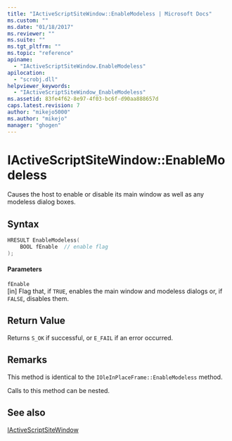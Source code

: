 ```yaml
---
title: "IActiveScriptSiteWindow::EnableModeless | Microsoft Docs"
ms.custom: ""
ms.date: "01/18/2017"
ms.reviewer: ""
ms.suite: ""
ms.tgt_pltfrm: ""
ms.topic: "reference"
apiname: 
  - "IActiveScriptSiteWindow.EnableModeless"
apilocation: 
  - "scrobj.dll"
helpviewer_keywords: 
  - "IActiveScriptSiteWindow_EnableModeless"
ms.assetid: 83fe4f62-8e97-4f03-bc6f-d90aa888657d
caps.latest.revision: 7
author: "mikejo5000"
ms.author: "mikejo"
manager: "ghogen"
---
```

# IActiveScriptSiteWindow::EnableModeless
Causes the host to enable or disable its main window as well as any modeless dialog boxes.  
  
## Syntax  
  
```cpp
HRESULT EnableModeless(  
    BOOL fEnable  // enable flag  
);  
```  
  
#### Parameters  
 `fEnable`  
 [in] Flag that, if `TRUE`, enables the main window and modeless dialogs or, if `FALSE`, disables them.  
  
## Return Value  
 Returns `S_OK` if successful, or `E_FAIL` if an error occurred.  
  
## Remarks  
 This method is identical to the `IOleInPlaceFrame::EnableModeless` method.  
  
 Calls to this method can be nested.  
  
## See also  
 [IActiveScriptSiteWindow](../../winscript/reference/iactivescriptsitewindow.md)